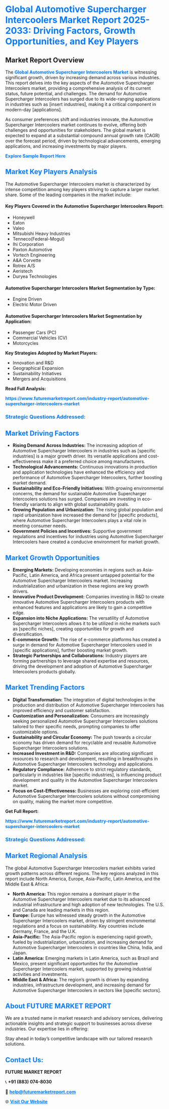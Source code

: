 <h1 style="color: #007BFF;">Global Automotive Supercharger Intercoolers Market Report 2025-2033: Driving Factors, Growth Opportunities, and Key Players</h1>

<section id="overview">
<h2>Market Report Overview</h2>
<p>The <a href="https://www.futuremarketreport.com/industry-report/automotive-supercharger-intercoolers-market" style="color: #007BFF; text-decoration: none;"><strong>Global Automotive Supercharger Intercoolers Market</strong></a> is witnessing significant growth, driven by increasing demand across various industries. This report delves into the key aspects of the Automotive Supercharger Intercoolers market, providing a comprehensive analysis of its current status, future potential, and challenges. The demand for Automotive Supercharger Intercoolers has surged due to its wide-ranging applications in industries such as [insert industries], making it a critical component in modern-day [applications].</p>
<p>As consumer preferences shift and industries innovate, the Automotive Supercharger Intercoolers market continues to evolve, offering both challenges and opportunities for stakeholders. The global market is expected to expand at a substantial compound annual growth rate (CAGR) over the forecast period, driven by technological advancements, emerging applications, and increasing investments by major players.</p>
</section>

<section id="overview">
<p><a href="https://www.futuremarketreport.com/request-sample/reportId=54079" style="color: #007BFF; text-decoration: none;"><strong>Explore Sample Report Here</strong></a></p>
</section>

<section id="key-players">
<h2 style="color: #007BFF;">Market Key Players Analysis</h2>
<p>The Automotive Supercharger Intercoolers market is characterized by intense competition among key players striving to capture a larger market share. Some of the leading companies in the market include:</p>
<h4>Key Players Covered in the Automotive Supercharger Intercoolers Report:</h4>
<ul><li>Honeywell</li><li>Eaton</li><li>Valeo</li><li>Mitsubishi Heavy Industries</li><li>Tenneco(Federal-Mogul)</li><li>Ihi Corporation</li><li>Paxton Automotive</li><li>Vortech Engineering</li><li>A&amp;A Corvette</li><li>Rotrex A/S</li><li>Aeristech</li><li>Duryea Technologies</li></ul>
<h4>Automotive Supercharger Intercoolers Market Segmentation by Type:</h4>
<ul><li>Engine Driven</li><li>Electric Motor Driven</li></ul>

<h4>Automotive Supercharger Intercoolers Market Segmentation by Application:</h4>
<ul><li>Passenger Cars (PC)</li><li>Commercial Vehicles (CV)</li><li>Motorcycles</li></ul>
<p><strong>Key Strategies Adopted by Market Players:</strong></p>
<ul>
<li>Innovation and R&D</li>
<li>Geographical Expansion</li>
<li>Sustainability Initiatives</li>
<li>Mergers and Acquisitions</li>
</ul>
</section>

<section>
<p><strong>Read Full Analysis: </strong></p><a href="https://www.futuremarketreport.com/industry-report/automotive-supercharger-intercoolers-market" style="color: #007BFF; text-decoration: none;"><strong>https://www.futuremarketreport.com/industry-report/automotive-supercharger-intercoolers-market</strong></a>
<h3 style="color: #007BFF;">Strategic Questions Addressed:</h3>
</section>

<section id="driving-factors">
<h2 style="color: #007BFF;">Market Driving Factors</h2>
<ul>
<li><strong>Rising Demand Across Industries:</strong> The increasing adoption of Automotive Supercharger Intercoolers in industries such as [specific industries] is a major growth driver. Its versatile applications and cost-effectiveness make it a preferred choice among manufacturers.</li>
<li><strong>Technological Advancements:</strong> Continuous innovations in production and application technologies have enhanced the efficiency and performance of Automotive Supercharger Intercoolers, further boosting market demand.</li>
<li><strong>Sustainability and Eco-Friendly Initiatives:</strong> With growing environmental concerns, the demand for sustainable Automotive Supercharger Intercoolers solutions has surged. Companies are investing in eco-friendly variants to align with global sustainability goals.</li>
<li><strong>Growing Population and Urbanization:</strong> The rising global population and rapid urbanization have increased the demand for [specific products], where Automotive Supercharger Intercoolers plays a vital role in meeting consumer needs.</li>
<li><strong>Government Policies and Incentives:</strong> Supportive government regulations and incentives for industries using Automotive Supercharger Intercoolers have created a conducive environment for market growth.</li>
</ul>
</section>

<section id="growth-opportunities">
<h2 style="color: #007BFF;">Market Growth Opportunities</h2>
<ul>
<li><strong>Emerging Markets:</strong> Developing economies in regions such as Asia-Pacific, Latin America, and Africa present untapped potential for the Automotive Supercharger Intercoolers market. Increasing industrialization and urbanization in these regions are key growth drivers.</li>
<li><strong>Innovative Product Development:</strong> Companies investing in R&D to create innovative Automotive Supercharger Intercoolers products with enhanced features and applications are likely to gain a competitive edge.</li>
<li><strong>Expansion into Niche Applications:</strong> The versatility of Automotive Supercharger Intercoolers allows it to be utilized in niche markets such as [specific niches], creating opportunities for growth and diversification.</li>
<li><strong>E-commerce Growth:</strong> The rise of e-commerce platforms has created a surge in demand for Automotive Supercharger Intercoolers used in [specific applications], further boosting market growth.</li>
<li><strong>Strategic Partnerships and Collaborations:</strong> Industry players are forming partnerships to leverage shared expertise and resources, driving the development and adoption of Automotive Supercharger Intercoolers products globally.</li>
</ul>
</section>

<section id="trending-factors">
<h2 style="color: #007BFF;">Market Trending Factors</h2>
<ul>
<li><strong>Digital Transformation:</strong> The integration of digital technologies in the production and distribution of Automotive Supercharger Intercoolers has improved efficiency and customer satisfaction.</li>
<li><strong>Customization and Personalization:</strong> Consumers are increasingly seeking personalized Automotive Supercharger Intercoolers solutions tailored to their specific needs, prompting companies to offer customizable options.</li>
<li><strong>Sustainability and Circular Economy:</strong> The push towards a circular economy has driven demand for recyclable and reusable Automotive Supercharger Intercoolers solutions.</li>
<li><strong>Increased Investment in R&D:</strong> Companies are allocating significant resources to research and development, resulting in breakthroughs in Automotive Supercharger Intercoolers technology and applications.</li>
<li><strong>Regulatory Compliance:</strong> Adherence to strict regulatory standards, particularly in industries like [specific industries], is influencing product development and quality in the Automotive Supercharger Intercoolers market.</li>
<li><strong>Focus on Cost-Effectiveness:</strong> Businesses are exploring cost-efficient Automotive Supercharger Intercoolers solutions without compromising on quality, making the market more competitive.</li>
</ul>
</section>

<section>
<p><strong>Get Full Report: </strong></p><a href="https://www.futuremarketreport.com/industry-report/automotive-supercharger-intercoolers-market" style="color: #007BFF; text-decoration: none;"><strong>https://www.futuremarketreport.com/industry-report/automotive-supercharger-intercoolers-market</strong></a>
<h3 style="color: #007BFF;">Strategic Questions Addressed:</h3>
</section>


<section id="regional-analysis">
<h2 style="color: #007BFF;">Market Regional Analysis</h2>
<p>The global Automotive Supercharger Intercoolers market exhibits varied growth patterns across different regions. The key regions analyzed in this report include North America, Europe, Asia-Pacific, Latin America, and the Middle East & Africa:</p>
<ul>
<li><strong>North America:</strong> This region remains a dominant player in the Automotive Supercharger Intercoolers market due to its advanced industrial infrastructure and high adoption of new technologies. The U.S. and Canada are leading markets in this region.</li>
<li><strong>Europe:</strong> Europe has witnessed steady growth in the Automotive Supercharger Intercoolers market, driven by stringent environmental regulations and a focus on sustainability. Key countries include Germany, France, and the U.K.</li>
<li><strong>Asia-Pacific:</strong> The Asia-Pacific region is experiencing rapid growth, fueled by industrialization, urbanization, and increasing demand for Automotive Supercharger Intercoolers in countries like China, India, and Japan.</li>
<li><strong>Latin America:</strong> Emerging markets in Latin America, such as Brazil and Mexico, present significant opportunities for the Automotive Supercharger Intercoolers market, supported by growing industrial activities and investments.</li>
<li><strong>Middle East & Africa:</strong> The region’s growth is driven by expanding industries, infrastructure development, and increasing demand for Automotive Supercharger Intercoolers in sectors like [specific sectors].</li>
</ul>
</section>

<footer>
<h2 style="color: #007BFF;">About FUTURE MARKET REPORT</h2>
<p>We are a trusted name in market research and advisory services, delivering actionable insights and strategic support to businesses across diverse industries. Our expertise lies in offering:</p>

<p>Stay ahead in today’s competitive landscape with our tailored research solutions.</p>

<h2 style="color: #007BFF;">Contact Us:</h2>
<p><strong>FUTURE MARKET REPORT</strong></p>
<p>📞 <strong>+91 (883) 074-8030</strong></p>
<p>📧 <strong><a href="mailto:help@futuremarketreport.com" style="color: #007BFF;">help@futuremarketreport.com</a></strong></p>
<p>🌐 <strong><a href="https://www.futuremarketreport.com/" style="color: #007BFF;">Visit Our Website</a></strong></p>
</footer>